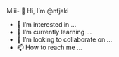 Miii- 👋 Hi, I’m @nfjaki
- 👀 I’m interested in ...
- 🌱 I’m currently learning ...
- 💞️ I’m looking to collaborate on ...
- 📫 How to reach me ...

<!---
nfjaki/nfjaki is a ✨ special ✨ repository because its `README.md` (this file) appears on your GitHub profile.
You can click the Preview link to take a look at your changes.
--->
